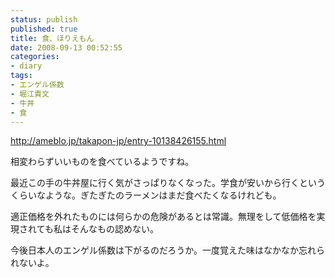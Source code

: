 ```yaml
---
status: publish
published: true
title: 食、ほりえもん
date: 2008-09-13 00:52:55
categories:
- diary
tags:
- エンゲル係数
- 堀江貴文
- 牛丼
- 食
---
```

<a href="http://ameblo.jp/takapon-jp/entry-10138426155.html">http://ameblo.jp/takapon-jp/entry-10138426155.html</a>

相変わらずいいものを食べているようですね。

最近この手の牛丼屋に行く気がさっぱりなくなった。学食が安いから行くというくらいなような。ぎたぎたのラーメンはまだ食べたくなるけれども。

適正価格を外れたものには何らかの危険があるとは常識。無理をして低価格を実現されても私はそんなもの認めない。

今後日本人のエンゲル係数は下がるのだろうか。一度覚えた味はなかなか忘れられないよ。
